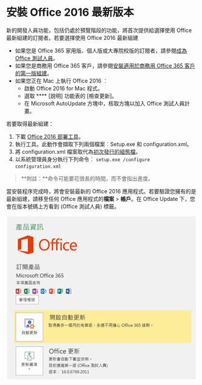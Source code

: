# 安裝 Office 2016 最新版本

新的開發人員功能，包括仍處於預覽階段的功能，將首次提供給選擇使用 Office 最新組建的訂閱者。若要選擇使用 Office 2016 最新組建 

- 如果您是 Office 365 家用版、個人版或大專院校版的訂閱者，請參閱[成為 Office 測試人員](https://products.office.com/en-us/office-insider)。
- 如果您是商務用 Office 365 客戶，請參閱[安裝適用於商務用 Office 365 客戶的第一版組建](https://support.office.com/en-us/article/Install-the-First-Release-build-for-Office-365-for-business-customers-4dd8ba40-73c0-4468-b778-c7b744d03ead?ui=en-US&rs=en-US&ad=US)。
- 如果您正在 Mac 上執行 Office 2016 ︰
    - 啟動 Office 2016 for Mac 程式。
    - 選取 **** [說明] 功能表的 [檢查更新]。
    - 在 Microsoft AutoUpdate 方塊中，核取方塊以加入 Office 測試人員計畫。 

若要取得最新組建： 

1. 下載 [Office 2016 部署工具](https://www.microsoft.com/en-us/download/details.aspx?id=49117)。 
2. 執行工具。此動作會擷取下列兩個檔案︰Setup.exe 和 configuration.xml。
3. 將 configuration.xml 檔案取代為[初次發行的組態檔](https://raw.githubusercontent.com/OfficeDev/Office-Add-in-Commands-Samples/master/Tools/FirstReleaseConfig/configuration.xml)。
4. 以系統管理員身分執行下列命令︰  `setup.exe /configure configuration.xml` 

>**附註：**命令可能要花很長的時間，而不會指出進度。

當安裝程序完成時，將會安裝最新的 Office 2016 應用程式。若要驗證您擁有的是最新組建，請移至任何 Office 應用程式的**檔案**  >  **帳戶**。在 Office Update 下，您會在版本號碼上方看到 (Office 測試人員) 標籤。

![螢幕擷取畫面顯示產品資訊與 Office 測試人員標籤](../../images/officeinsider.PNG)
